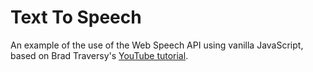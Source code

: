 # Text To Speech

An example of the use of the Web Speech API using vanilla JavaScript, based on Brad Traversy's [YouTube tutorial](https://youtu.be/ZORXxxP49G8).